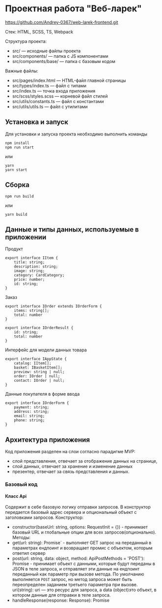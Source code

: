 # Проектная работа "Веб-ларек"
https://github.com/Andrey-0367/web-larek-frontend.git

Стек: HTML, SCSS, TS, Webpack

Структура проекта:
- src/ — исходные файлы проекта
- src/components/ — папка с JS компонентами
- src/components/base/ — папка с базовым кодом

Важные файлы:
- src/pages/index.html — HTML-файл главной страницы
- src/types/index.ts — файл с типами
- src/index.ts — точка входа приложения
- src/scss/styles.scss — корневой файл стилей
- src/utils/constants.ts — файл с константами
- src/utils/utils.ts — файл с утилитами

## Установка и запуск
Для установки и запуска проекта необходимо выполнить команды

```
npm install
npm run start
```

или

```
yarn
yarn start
```
## Сборка

```
npm run build
```

или

```
yarn build
```

## Данные и типы данных, используемые в приложении

Продукт

```
export interface IItem {
    title: string;
    description: string;
    image: string;
    category: CardCategory;
    price: number;
    id: string;
}
```
Заказ
```
export interface IOrder extends IOrderForm {
    items: string[];
    total: number
}

export interface IOrderResult {
    id: string;
    total: number
}
```

Интерфейс для модели данных товара

```
export interface IAppState {
    catalog: IItem[];
    basket: IBasketItem[];
    preview: string | null;
    order: IOrder | null;
    contact: IOrder | null;
}
```

Данные покупателя в форме ввода 

```
export interface IOrderForm {
    payment: string;
    address: string;
    email: string;
    phone: string;
}
```

## Архитектура приложения

Код приложения разделен на слои согласно парадигме MVP:
- слой представления, отвечает за отображение данных на странице,
- слой данных, отвечает за хранение и изменение данных
- презентер, отвечает за связь представления и данных.

### Базовый код

#### Класс Api
Содержит в себе базовую логику отправки запросов. В конструктор передается базовый адрес сервера и опциональный объект с заголовками запросов.
Конструктор:
- constructor(baseUrl: string, options: RequestInit = {}) - принимает базовый URL и глобальные опции для всех запросов(опционально).
Методы:
- get(url: string): Promise<object>` - выполняет GET запрос на переданный в параметрах ендпоинт и возвращает промис с объектом, которым ответил сервер
- post(url: string, data: object, method: ApiPostMethods = 'POST'): Promise<object> - принимает объект с данными, которые будут переданы в JSON в теле запроса,
    и отправляет эти данные на ендпоинт переданный как параметр при вызове метода.
    По умолчанию выполняется `POST` запрос, но метод запроса может быть переопределен заданием третьего параметра при вызове.
    uri(string): uri — это ресурс для запроса, а data (object)это объект, в котором данные для отправки в теле запроса.
- handleResponse(response: Response): Promise<object> - обработчик ответа от сервера, он возвращает промис.
    С помощью этого промиса разрешен результат в формате JSON в случае получения ответа от сервера.
    В случае ошибки выводит её название или статус.

#### Класс Model
Базовая модель, чтобы можно было отличить ее от простых объектов с данными
  export abstract class Model<T> {
  constructor(data: Partial<T>, protected events: IEvents) {
  Object.assign(this, data);
  }

  // Сообщить всем что модель поменялась
  emitChanges(event: string, payload?: object) {
  // Состав данных можно модифицировать
  this.events.emit(event, payload ?? {});
  }

#### Класс EventEmitter
Брокер событий позволяет отправлять события и подписываться на события, происходящие в системе. Класс используется в презентере для обработки событий и в слоях приложения для генерации событий.  
- constructor()
Основные методы, реализуемые классом описаны интерфейсом `IEvents`:
- `on` - подписка на событие
- `emit` - инициализация события
- `trigger` - возвращает функцию, при вызове которой инициализируется требуемое в параметрах событие

### Слой данных

#### Класс AppState
Класс отвечает за хранение и логику работы с данными продуктов.\
Конструктор класса принимает инстант брокера событий\
- constructor(data: Partial<T>, protected events: IEvents) 

В полях класса хранятся следующие данные:
- basketProducts: IItem[] = []; - массив объектов карточек корзины
- catalog: IItem[]; - массив объектов карточек продуктов
- order: IOrder; - заказ и данные текущего покупателя
- _preview: string | null - id карточки продукта, выбранного для просмотра в модальном окне
- events: IEvents - экземпляр класса `EventEmitter` для инициации событий при выборе продукта.

Так же класс предоставляет набор методов для взаимодействия с этими данными.
- addItem(item: IItem): добавляет продукт в корзину
- deleteItem(cardId: string): удаляет продукт из корзины
- setCatalog(items: IItem[]): возвращает каталог продуктов
- setPreview(item: IItem): возвращает продукт по его id
- getTotal(): общая сумма заказа
- getBasketProducts(): список продуктов в корзине
- setOrderField(field: keyof IOrderForm, value: string): обработка форм
- validateOrder(data: string): валидация форм

### Классы представления

#### Класс Component
Отвечает за отображение внутри контейнера (ДОМ - элемент) передаваемых в них данных.
- constructor(selector: string, events: IEvents)- Конструктор принимает селектор, по которому в разметке страницы будет идентифицировано модальное окно и
  экземпляр класса EventEmitter для возможности инициации событий.
  Поля класса:
- events: IEvents - брокер событий
Методы класса:
- render(container: HTMLElement): void - создает элемент из шаблона и вставляет его в контейнер.

#### Класс Modal
Расширяет класс Component. Реализует модальное окно. Предоставляет методы 'open' и 'close' для управления отображениями модального окна.
Устанавливает слушатели на клик в оверлей и кнопку - крестик для закрытия попапа.
Поля класса:
- modal: HTMLElement - элемент модального окна

#### Класс Card<T>
Расширяет класс Component. Отвечает за отображение карточки продукта, задавая в карточке данные названия, изображения, категории, описания и стоимости.
Класс используется для отображения карточек продуктов на странице сайта. В конструктор класса передаётся DOM элемент темплэйта,
что позволяет формировать карточки разных вариантов верстки. В классе устанавливаются слушатели на интерактивные элементы. Дженерик позволяет выбрать категорию.
Поля класса содержат элементы разметки элементов карточки.
Методы:
- get title(): string
- set title(value: string)
- set price(value: number)
- set description(value: string)
- set index(value: number)
- get id(): string
- set id(value: string)

#### Класс CatalogItem
Расширяет класс Card. Отвечает за отображение изображения и категории продукта.
constructor(container: HTMLElement, actions?: ICardActions)
Поля класса содержат элементы разметки элементов карточки.
Методы:
- set category({category}: CatalogItemCategory): определяет категорию продукта
- set image(value: string): определяет изображение

#### Класс Order
Расширяет класс Form. Отвечает за ввод пользователем способа оплаты и адреса доставки
constructor(container: HTMLFormElement, events: IEvents)

#### Класс Contact
Расширяет класс Form. Отвечает за ввод пользователем почты и телефона
constructor(container: HTMLFormElement, events: IEvents)

### Слой Коммуникации

#### Класс AppApi
Принимает в конструктор экземпляр класса Api и предоставляет методы реализующие взаимодействие с бэкендом сервиса.

## Взаимодействие компонентов
Код, описывающий взаимодействие представления и данных между собой находится в файле `index.ts`, выполняющем роль презентера.\
Взаимодействие осуществляется за счет событий генерируемых с помощью брокера событий и обработчиков этих событий, описанных в `index.ts`\
В `index.ts` сначала создаются экземпляры всех необходимых классов, а затем настраивается обработка событий.

*Список всех событий, которые могут генерироваться в системе:*\
*События изменения данных (генерируются классами моделями данных)*
- `order:changed` - изменение данных заказа
- `items:changed` - изменение массива карточек
- `card:selected` - изменение открываемой в модальном окне карточки

*События, возникающие при взаимодействии пользователя с интерфейсом (генерируются классами, отвечающими за представление)*
- `order:open` - открытие модального окна с формой ввода способа оплаты и адреса доставки
- `order:submit` - открытие модального окна с формой ввода email и телефона
- `basket:open` - открытие модального окна корзины заказа
- `card:select` - выбор карточки для отображения в модальном окне
- `/^order\..*:change/` - изменение данных в форме с данными заказа


- `basket:select` - событие, генерируемое при добавлении карточки в корзину
- `card:delete` - событие, генерируемое при нажатии на удаление карточки из корзины заказа
- `formErrors:order` - событие, сообщающее о необходимости валидации формы заказа













